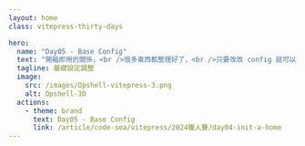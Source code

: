 ```yaml
---
layout: home
class: vitepress-thirty-days

hero:
  name: "Day05 - Base Config"
  text: "開箱即用的關係，<br />很多東西都整理好了，<br />只要改改 config 就可以囉~"
  tagline: 基礎設定調整
  image:
    src: /images/Opshell-vitepress-3.png
    alt: Opshell-3D
  actions:
    - theme: brand
      text: Day05 - Base Config
      link: /article/code-sea/vitepress/2024鐵人賽/day04-init-a-home
---
```


<style lang="scss">
    :root {
        --vp-home-hero-name-background: -webkit-linear-gradient(120deg, #f4b936 30%, #bd34fe 80%);
        --vp-home-hero-image-background-image: linear-gradient(-45deg, #bd34fe 50%, #f4b936 50%);
    }

    .vitepress-thirty-days {
        .VPHero {
            transform: translateY(120px);
            &.has-image {
                .image {
                    transform: translateY(50px);
                    .image-bg {
                        width: 350px;
                        height: 350px;
                    }
                    .image-src {
                        max-width: 400px;
                        max-height: 400px;
                    }
                }
                .name, .text {
                    line-height: 1.5;
                }
            }

            @include setRWD(959px) {
                transform: translateY(0);
                .main {
                    transform: translateY(80px);
                }
            }
            @include setRWD(638px) {
                &.has-image .image .image-src {
                    max-width: 300px;
                    max-height: 300px;
                }
            }
        }
    }
</style>
